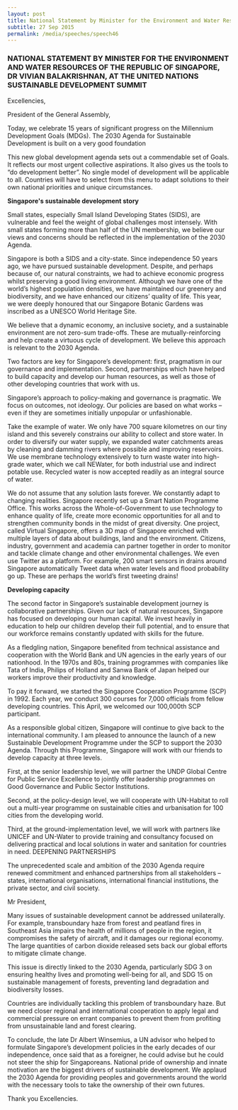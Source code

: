 ```yaml
---
layout: post
title: National Statement by Minister for the Environment and Water Resources of the Republic of Singapore, Dr Vivian Balakrishnan, at the United Nations Sustainable Development Summit
subtitle: 27 Sep 2015
permalink: /media/speeches/speech46
---
```


### NATIONAL STATEMENT BY MINISTER FOR THE ENVIRONMENT AND WATER RESOURCES OF THE REPUBLIC OF SINGAPORE, DR VIVIAN BALAKRISHNAN, AT THE UNITED NATIONS SUSTAINABLE DEVELOPMENT SUMMIT

Excellencies,

President of the General Assembly,

Today, we celebrate 15 years of significant progress on the Millennium Development Goals (MDGs). The 2030 Agenda for Sustainable Development is built on a very good foundation

This new global development agenda sets out a commendable set of Goals. It reflects our most urgent collective aspirations. It also gives us the tools to “do development better”. No single model of development will be applicable to all. Countries will have to select from this menu to adapt solutions to their own national priorities and unique circumstances.

**Singapore's sustainable development story**

Small states, especially Small Island Developing States (SIDS), are vulnerable and feel the weight of global challenges most intensely. With small states forming more than half of the UN membership, we believe our views and concerns should be reflected in the implementation of the 2030 Agenda.

Singapore is both a SIDS and a city-state. Since independence 50 years ago, we have pursued sustainable development. Despite, and perhaps because of, our natural constraints, we had to achieve economic progress whilst preserving a good living environment. Although we have one of the world’s highest population densities, we have maintained our greenery and biodiversity, and we have enhanced our citizens’ quality of life. This year, we were deeply honoured that our Singapore Botanic Gardens was inscribed as a UNESCO World Heritage Site.

We believe that a dynamic economy, an inclusive society, and a sustainable environment are not zero-sum trade-offs. These are mutually-reinforcing and help create a virtuous cycle of development. We believe this approach is relevant to the 2030 Agenda.

Two factors are key for Singapore’s development: first, pragmatism in our governance and implementation. Second, partnerships which have helped to build capacity and develop our human resources, as well as those of other developing countries that work with us.

Singapore’s approach to policy-making and governance is pragmatic. We focus on outcomes, not ideology. Our policies are based on what works – even if they are sometimes initially unpopular or unfashionable.

Take the example of water. We only have 700 square kilometres on our tiny island and this severely constrains our ability to collect and store water. In order to diversify our water supply, we expanded water catchments areas by cleaning and damming rivers where possible and improving reservoirs. We use membrane technology extensively to turn waste water into high-grade water, which we call NEWater, for both industrial use and indirect potable use. Recycled water is now accepted readily as an integral source of water.

We do not assume that any solution lasts forever. We constantly adapt to changing realities. Singapore recently set up a Smart Nation Programme Office. This works across the Whole-of-Government to use technology to enhance quality of life, create more economic opportunities for all and to strengthen community bonds in the midst of great diversity. One project, called Virtual Singapore, offers a 3D map of Singapore enriched with multiple layers of data about buildings, land and the environment. Citizens, industry, government and academia can partner together in order to monitor and tackle climate change and other environmental challenges. We even use Twitter as a platform. For example, 200 smart sensors in drains around Singapore automatically Tweet data when water levels and flood probability go up. These are perhaps the world’s first tweeting drains!

**Developing capacity**

The second factor in Singapore’s sustainable development journey is collaborative partnerships. Given our lack of natural resources, Singapore has focused on developing our human capital. We invest heavily in education to help our children develop their full potential, and to ensure that our workforce remains constantly updated with skills for the future.

As a fledgling nation, Singapore benefited from technical assistance and cooperation with the World Bank and UN agencies in the early years of our nationhood. In the 1970s and 80s, training programmes with companies like Tata of India, Philips of Holland and Sanwa Bank of Japan helped our workers improve their productivity and knowledge.

To pay it forward, we started the Singapore Cooperation Programme (SCP) in 1992. Each year, we conduct 300 courses for 7,000 officials from fellow developing countries. This April, we welcomed our 100,000th SCP participant.

As a responsible global citizen, Singapore will continue to give back to the international community. I am pleased to announce the launch of a new Sustainable Development Programme under the SCP to support the 2030 Agenda. Through this Programme, Singapore will work with our friends to develop capacity at three levels.

 First, at the senior leadership level, we will partner the UNDP Global Centre for Public Service Excellence to jointly offer leadership programmes on Good Governance and Public Sector Institutions.

Second, at the policy-design level, we will cooperate with UN-Habitat to roll out a multi-year programme on sustainable cities and urbanisation for 100 cities from the developing world.

Third, at the ground-implementation level, we will work with partners like UNICEF and UN-Water to provide training and consultancy focused on delivering practical and local solutions in water and sanitation for countries in need. DEEPENING PARTNERSHIPS

The unprecedented scale and ambition of the 2030 Agenda require renewed commitment and enhanced partnerships from all stakeholders – states, international organisations, international financial institutions, the private sector, and civil society.

Mr President,

Many issues of sustainable development cannot be addressed unilaterally. For example, transboundary haze from forest and peatland fires in Southeast Asia impairs the health of millions of people in the region, it compromises the safety of aircraft, and it damages our regional economy. The large quantities of carbon dioxide released sets back our global efforts to mitigate climate change.

This issue is directly linked to the 2030 Agenda, particularly SDG 3 on ensuring healthy lives and promoting well-being for all, and SDG 15 on sustainable management of forests, preventing land degradation and biodiversity losses.

Countries are individually tackling this problem of transboundary haze. But we need closer regional and international cooperation to apply legal and commercial pressure on errant companies to prevent them from profiting from unsustainable land and forest clearing.

To conclude, the late Dr Albert Winsemius, a UN advisor who helped to formulate Singapore’s development policies in the early decades of our independence, once said that as a foreigner, he could advise but he could not steer the ship for Singaporeans. National pride of ownership and innate motivation are the biggest drivers of sustainable development. We applaud the 2030 Agenda for providing peoples and governments around the world with the necessary tools to take the ownership of their own futures.

Thank you Excellencies.